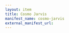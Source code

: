 ```yaml
---
layout: item
title: Cosmo Jarvis
manifest_name: cosmo-jarvis
external_manifest_url: 
---
```

<!-- Add an essay or interpretive material below this line,
using HTML or markdown.  Do not modify this file above this line -->
